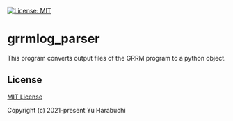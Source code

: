 [![License: MIT](https://img.shields.io/github/license/vintasoftware/django-react-boilerplate.svg)](LICENSE.txt)

# grrmlog_parser

This program converts output files of the GRRM program to a python object.

## License

[MIT License](LICENSE.txt)

Copyright (c) 2021-present Yu Harabuchi

